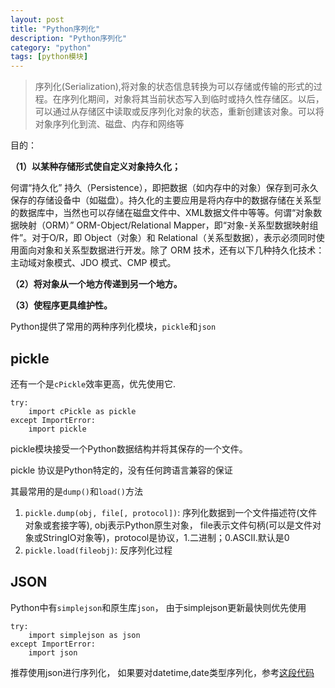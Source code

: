 ```yaml
---
layout: post
title: "Python序列化"
description: "Python序列化"
category: "python"
tags: [python模块]
---
```


<blockquote>
  <p>序列化(Serialization),将对象的状态信息转换为可以存储或传输的形式的过程。在序列化期间，对象将其当前状态写入到临时或持久性存储区。以后，可以通过从存储区中读取或反序列化对象的状态，重新创建该对象。可以将对象序列化到流、磁盘、内存和网络等</p>
</blockquote>

<p>目的：</p>

<p><strong>（1）以某种存储形式使自定义对象持久化；</strong></p>

<p>何谓“持久化” 持久（Persistence），即把数据（如内存中的对象）保存到可永久保存的存储设备中（如磁盘）。持久化的主要应用是将内存中的数据存储在关系型的数据库中，当然也可以存储在磁盘文件中、XML数据文件中等等。何谓“对象数据映射（ORM）” ORM-Object/Relational Mapper，即“对象-关系型数据映射组件”。对于O/R，即 Object（对象）和 Relational（关系型数据），表示必须同时使用面向对象和关系型数据进行开发。除了 ORM 技术，还有以下几种持久化技术：主动域对象模式、JDO 模式、CMP 模式。</p>

<p><strong>（2）将对象从一个地方传递到另一个地方。</strong></p>

<p><strong>（3）使程序更具维护性。</strong></p>

<p>Python提供了常用的两种序列化模块，<code>pickle</code>和<code>json</code></p>

<h2>pickle</h2>

<p>还有一个是<code>cPickle</code>效率更高，优先使用它.</p>

<pre><code>try:
    import cPickle as pickle
except ImportError:
    import pickle
</code></pre>

<p>pickle模块接受一个Python数据结构并将其保存的一个文件。</p>

<p>pickle 协议是Python特定的，没有任何跨语言兼容的保证</p>

<p>其最常用的是<code>dump()</code>和<code>load()</code>方法</p>

<ol>
<li><code>pickle.dump(obj, file[, protocol])</code>: 序列化数据到一个文件描述符(文件对象或套接字等), obj表示Python原生对象， file表示文件句柄(可以是文件对象或StringIO对象等)，protocol是协议，1.二进制；0.ASCII.默认是0</li>
<li><code>pickle.load(fileobj)</code>: 反序列化过程</li>
</ol>

<h2>JSON</h2>

<p>Python中有<code>simplejson</code>和原生库<code>json</code>， 由于simplejson更新最快则优先使用</p>

<pre><code>try:
    import simplejson as json
except ImportError:
    import json
</code></pre>

<p>推荐使用json进行序列化， 如果要对datetime,date类型序列化，参考<a href="https://github.com/BeginMan/pytool/blob/master/myjson/tools.py">这段代码</a></p>

